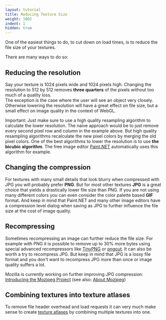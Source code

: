 ```yaml
---
layout: tutorial
title: Reducing Texture Size
weight: 1002
indent: 1
hidden: true
---
```

One of the easiest things to do, to cut down on load times, is to reduce the file size of your textures.  

There are many ways to do so:  

## Reducing the resolution

Say your texture is 1024 pixels wide and 1024 pixels high. Changing the resolution to 512 by 512 removes **three quarters** of the pixels without too much of a quality loss.  
The exception is the case where the user will see an object very closely. Otherwise lowering the resolution will have a great effect on file size, but a small effect on image quality in the context of WebGL.  

Important: Just make sure to use a high quality resampling algorithm to calculate the lower resolution. The naive approach would be to just remove every second pixel row and column in the example above. But high quality resampling algorithms recalculate the new pixel colors by merging the old pixel colors. One of the best algorithms to lower the resolution is to use **the bicubic algorithm**. The free image editor [Paint.NET](http://www.getpaint.net) automatically uses this algorithm for example.  

## Changing the compression

For textures with many small details that look blurry when compressed with JPG you will probably prefer **PNG**. But for most other textures **JPG** is a great choice that yields a drastically lower file size than PNG. If you are not using many different colors you can even consider the color palette based **GIF** format. And keep in mind that Paint.NET and many other image editors have a compression level dialog when saving as JPG to further influence the file size at the cost of image quality.  

## Recompressing

Sometimes recompressing an image can further reduce the file size. For example with PNG it is possible to remove up to 30% more bytes using special advanced recompressors like [TinyPNG](https://tinypng.com/) or [pngout](http://advsys.net/ken/utils.htm). It can also be worth a try to recompress JPG. But keep in mind that JPG is a lossy file format and you don't want to recompress JPG more than once or image quality suffers a lot.  

Mozilla is currently working on further improving JPG compression: [Introducing the Mozjpeg Project](https://blog.mozilla.org/research/2014/03/05/introducing-the-mozjpeg-project/) (see also: [About Mozjpeg](http://www.libjpeg-turbo.org/About/Mozjpeg))  

## Combining textures into texture atlases

To remove file header overhead and load requests it can very much make sense to create [texture atlases](http://en.wikipedia.org/wiki/Texture_atlas) by combining multiple textures into one.